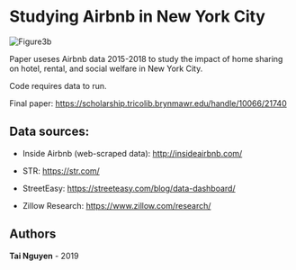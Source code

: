 # Studying Airbnb in New York City

![Figure3b](https://user-images.githubusercontent.com/16988147/73585303-fe7dc200-446d-11ea-97df-fcd00ba67b85.png)

Paper useses Airbnb data 2015-2018 to study the impact of home sharing on hotel, rental, and social welfare in New York City.

Code requires data to run.

Final paper: https://scholarship.tricolib.brynmawr.edu/handle/10066/21740

## Data sources: 

* Inside Airbnb (web-scraped data): http://insideairbnb.com/

* STR: https://str.com/

* StreetEasy: https://streeteasy.com/blog/data-dashboard/

* Zillow Research: https://www.zillow.com/research/

## Authors

**Tai Nguyen** - 2019

